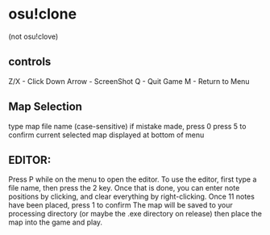 # osu!clone
(not osu!clove)
## controls
Z/X - Click
Down Arrow - ScreenShot
Q - Quit Game
M - Return to Menu
## Map Selection
type map file name (case-sensitive)
if mistake made, press 0
press 5 to confirm
current selected map displayed at bottom of menu
## EDITOR:
Press P while on the menu to open the editor.
To use the editor, first type a file name, then press the 2 key.
Once that is done, you can enter note positions by clicking, and clear everything by right-clicking.
Once 11 notes have been placed, press 1 to confirm
The map will be saved to your processing directory (or maybe the .exe directory on release)
then place the map into the game and play.
